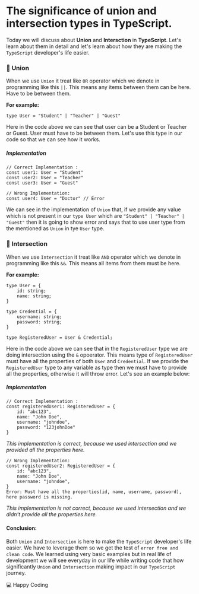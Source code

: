 # The significance of union and intersection types in TypeScript.

Today we will discuss about **Union** and **Intersction** in **TypeScript**. Let's learn about them in detail and let's learn about how they are making the `TypeScript` developer's life easier.

### :information_desk_person: **Union**

When we use `Union` it treat like `OR` operator which we denote in programming like this `||`. This means any items between them can be here. Have to be between them.

**For example:**

`type User = "Student" | "Teacher" | "Guest"`

Here in the code above we can see that user can be a Student or Teacher or Guest. User must have to be between them. Let's use this type in our code so that we can see how it works.

##### Implementation

```
// Correct Implementation :
const user1: User = "Student"
const user2: User = "Teacher"
const user3: User = "Guest"

// Wrong Implementation:
const user4: User = "Doctor" // Error
```

We can see in the implementation of `Union` that, if we provide any value which is not present in our `type User` which are `"Student" | "Teacher" | "Guest"` then it is going to show error and says that to use user type from the mentioned as `Union` in tye `User` type.

### :information_desk_person: **Intersection**

When we use `Intersection` it treat like `AND` operator which we denote in programming like this `&&`. This means all items from them must be here.

**For example:**

```
type User = {
    id: string;
    name: string;
}

type Credential = {
    username: string;
    password: string;
}

type RegisteredUser = User & Credential;

```

Here in the code above we can see that in the `RegisteredUser` type we are doing intersection using the `&` opoerator. This means type of `RegisteredUser` must have all the properties of both `User` and `Credential`. If we provide the `RegisteredUser` type to any variable as type then we must have to provide all the properties, otherwise it will throw error. Let's see an example below:

##### Implementation

```
// Correct Implementation :
const registeredUser1: RegisteredUser = {
    id: "abc123",
    name: "John Doe",
    username: "johndoe",
    password: "123johnDoe"
}
```

_This implementation is correct, because we used intersection and we provided all the properties here._

```
// Wrong Implementation:
const registeredUser2: RegisteredUser = {
    id: "abc123",
    name: "John Doe",
    username: "johndoe",
}
Error: Must have all the properties(id, name, username, password), here password is missing.
```

_This implementation is not correct, because we used intersection and we didn't provide all the properties here._

#### Conclusion:

Both `Union` and `Intersection` is here to make the `TypeScript` developer's life easier. We have to leverage them so we get the test of `error free and clean code`. We learned using very basic examples but in real life of development we will see everyday in our life while writing code that how significantly `Union` and `Intersection` making impact in our `TypeScript` journey.

:computer: Happy Coding
